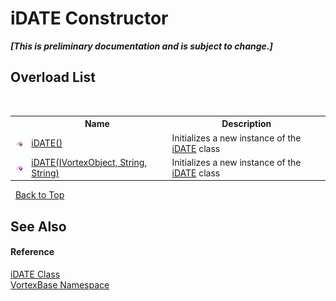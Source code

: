 # iDATE Constructor 
 _**\[This is preliminary documentation and is subject to change.\]**_


## Overload List
&nbsp;<table><tr><th></th><th>Name</th><th>Description</th></tr><tr><td>![Public method](media/pubmethod.gif "Public method")</td><td><a href="M_VortexBase_iDATE__ctor.md">iDATE()</a></td><td>
Initializes a new instance of the <a href="T_VortexBase_iDATE.md">iDATE</a> class</td></tr><tr><td>![Public method](media/pubmethod.gif "Public method")</td><td><a href="M_VortexBase_iDATE__ctor_1.md">iDATE(IVortexObject, String, String)</a></td><td>
Initializes a new instance of the <a href="T_VortexBase_iDATE.md">iDATE</a> class</td></tr></table>&nbsp;
<a href="#idate-constructor">Back to Top</a>

## See Also


#### Reference
<a href="T_VortexBase_iDATE.md">iDATE Class</a><br /><a href="N_VortexBase.md">VortexBase Namespace</a><br />